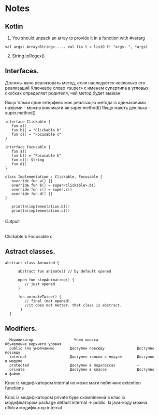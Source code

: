 # Notes

## Kotlin

1. You should unpack an array to provide it in a function with #vararg

`val args: Array<String>.....
 val lis t = listO f( "args: ", *args)`
 
 2. String.toRegex()
 
 ## Interfaces.
 
Должны явно реализовать метод, если
наследуется несколько его реализаций
Ключевое слово «super» с именем супертипа в угловых
скобках определяет родителя, чей метод будет вызван

Якщо тільки один інтерфейс має реалізацію метода із одинаковими назвами - можна викликати як super.method()
Якщо мають декілька - super<InterfaceName>.method()
 
 ```
 interface Clickable {
    fun a()
    fun b() = "Clickable b"
    fun c() = "Focusable c"
 }

 interface Focusable {
    fun a()
    fun b() = "Focusable b"
    fun c(): String
    fun d()
 }
 
 class Implementation : Clickable, Focusable {
    override fun a() {}
    override fun b() = super<Clickable>.b()
    override fun c() = super.c()
    override fun d() {}
 }

    println(implementation.b())
    println(implementation.c())
```

###### Output:
    
 Clickable b
 Focusable c
 
  ## Astract classes.
  
 ``` 
 abstract class Animated {
   
       abstract fun animate() // by default opened
   
       open fun stopAnimating() {
          // just opened
       }

       fun animateTwice() {
          // final (not opened)
          //it does not metter, that class is abstract. 
        }
   }
   ```
  
 
 ## Modifiers.
```
  Модификатор                   Член класса                  Объявление верхнего уровня
  public (по умолчанию)       Доступен повсюду               Доступно повсюду
  internal                    Доступен только в модуле       Доступно в модуле
  protected                   Доступен в подклассах          —
  private                     Доступен в классе              Доступно в файле
```

  Клас із модифікатором internal не може мати пеблічних extention functions

  Клас із модифікатором private буде скомпілений в клас із модифікатором package default
  internal -> public. 
  Із java-коду можна обійти модифікатор internal
